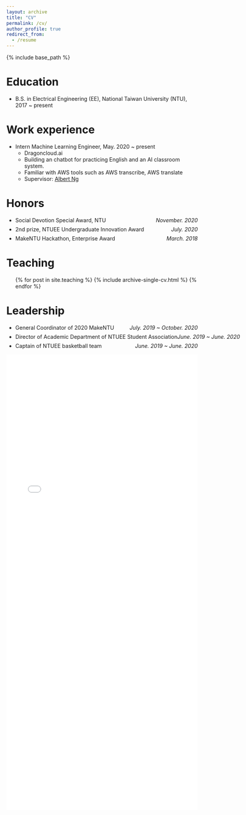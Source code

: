 ```yaml
---
layout: archive
title: "CV"
permalink: /cv/
author_profile: true
redirect_from:
  - /resume
---
```


{% include base_path %}

Education
======
* B.S. in Electrical Engineering (EE), National Taiwan University (NTU), 2017 ~ present

Work experience
======
* Intern Machine Learning Engineer, May. 2020 ~ present
  * Dragoncloud.ai
  * Building an chatbot for practicing English and an AI classroom system.
  * Familiar with AWS tools such as AWS transcribe, AWS translate
  * Supervisor: [Albert Ng](https://www.linkedin.com/in/albert-ng-3b683a29/)



Honors
======

- <p style="display: flex; flex-direction: row; justify-content: space-between; margin: 0 0 0.5em;"><span style="flex: 0 0 auto">Social Devotion Special Award, NTU</span> <span style="flex:  0 0 auto"><i>November. 2020</i></span></p>
- <p style="display: flex; flex-direction: row; justify-content: space-between; margin: 0 0 0.5em;"><span style="flex: 0 0 auto">2nd prize, NTUEE Undergraduate Innovation Award</span> <span style="flex:  0 0 auto"><i>July. 2020</i></span></p>
- <p style="display: flex; flex-direction: row; justify-content: space-between; margin: 0 0 0.5em;"><span style="flex: 0 0 auto">MakeNTU Hackathon, Enterprise Award</span> <span style="flex:  0 0 auto"><i>March. 2018</i></span></p>




Teaching
======
  <ul>{% for post in site.teaching %}
    {% include archive-single-cv.html %}
  {% endfor %}</ul>

Leadership
======
- <p style="display: flex; flex-direction: row; justify-content: space-between; margin: 0 0 0.5em;"><span style="flex: 0 0 auto">General Coordinator of 2020 MakeNTU</span> <span style="flex:  0 0 auto"><i>July. 2019 ~ October. 2020</i></span></p>
- <p style="display: flex; flex-direction: row; justify-content: space-between; margin: 0 0 0.5em;"><span style="flex: 0 0 auto">Director of Academic Department of NTUEE Student Association</span> <span style="flex:  0 0 auto"><i>June. 2019 ~ June. 2020</i></span></p>
- <p style="display: flex; flex-direction: row; justify-content: space-between; margin: 0 0 0.5em;"><span style="flex: 0 0 auto">Captain of NTUEE basketball team</span> <span style="flex:  0 0 auto"><i>June. 2019 ~ June. 2020</i></span></p>

<iframe id="iframepdf" src="/files/cv.pdf" width="100%" height="1200" style="border:none;" scrolling="no"></iframe>
